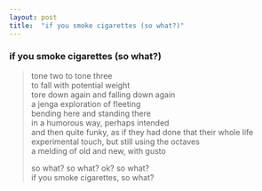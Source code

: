 ```yaml
---
layout: post
title:  "if you smoke cigarettes (so what?)"
---
```


### if you smoke cigarettes (so what?)

> tone two to tone three  
> to fall with potential weight  
> tore down again and falling down again  
> a jenga exploration of fleeting  
> bending here and standing there  
> in a humorous way, perhaps intended  
> and then quite funky, as if they had done that their whole life  
> experimental touch, but still using the octaves  
> a melding of old and new, with gusto  
>   
> so what? so what? ok? so what?  
> if you smoke cigarettes, so what?  
